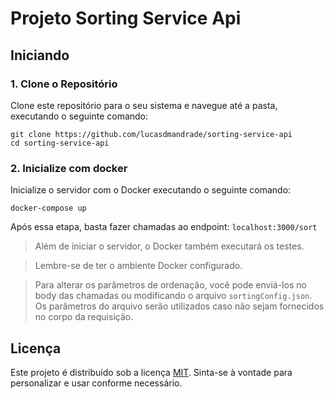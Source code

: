 # Projeto Sorting Service Api

## Iniciando

### 1. Clone o Repositório

Clone este repositório para o seu sistema e navegue até a pasta, executando o seguinte comando:

```
git clone https://github.com/lucasdmandrade/sorting-service-api
cd sorting-service-api
```

### 2. Inicialize com docker

Inicialize o servidor com o Docker executando o seguinte comando:

```
docker-compose up
```

Após essa etapa, basta fazer chamadas ao endpoint: `localhost:3000/sort`

> Além de iniciar o servidor, o Docker também executará os testes.

> Lembre-se de ter o ambiente Docker configurado.

> Para alterar os parâmetros de ordenação, você pode enviá-los no body das chamadas ou modificando o arquivo `sortingConfig.json`. Os parâmetros do arquivo serão utilizados caso não sejam fornecidos no corpo da requisição.

## Licença

Este projeto é distribuído sob a licença [MIT](LICENSE). Sinta-se à vontade para personalizar e usar conforme necessário.

